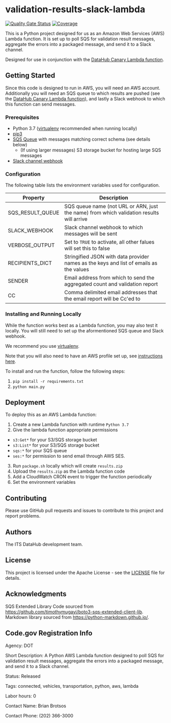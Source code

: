 # validation-results-slack-lambda
[![Quality Gate Status](https://sonarcloud.io/api/project_badges/measure?project=usdot-its-jpo-data-portal_validation-results-slack-lambda&metric=alert_status)](https://sonarcloud.io/dashboard?id=usdot-its-jpo-data-portal_validation-results-slack-lambda)
[![Coverage](https://sonarcloud.io/api/project_badges/measure?project=usdot-its-jpo-data-portal_validation-results-slack-lambda&metric=coverage)](https://sonarcloud.io/dashboard?id=usdot-its-jpo-data-portal_validation-results-slack-lambda)

This is a Python project designed for us as an Amazon Web Services (AWS) Lambda function. It is set up to poll SQS for validation result messages, aggregate the errors into a packaged message, and send it to a Slack channel.

Designed for use in conjunction with the [DataHub Canary Lambda function](https://github.com/usdot-its-jpo-data-portal/canary-lambda).

## Getting Started

Since this code is designed to run in AWS, you will need an AWS account. Additionally you will need an SQS queue to which results are pushed (see the [DataHub Canary Lambda function](https://github.com/usdot-its-jpo-data-portal/canary-lambda)), and lastly a Slack webhook to which this function can send messages.

### Prerequisites

- Python 3.7 ([virtualenv](https://virtualenv.pypa.io/en/latest/) recommended when running locally)
- [pip3](https://pip.pypa.io/en/stable/)
- [SQS Queue](https://aws.amazon.com/sqs/) with messages matching correct schema (see details below)
  - (If using larger messages) S3 storage bucket for hosting large SQS messages
- [Slack channel webhook](https://api.slack.com/messaging/webhooks)

### Configuration

The following table lists the environment variables used for configuration.

| Property         | Description                                                                              |
| ---------------- | ---------------------------------------------------------------------------------------- |
| SQS_RESULT_QUEUE | SQS queue name (not URL or ARN, just the name) from which validation results will arrive |
| SLACK_WEBHOOK    | Slack channel webhook to which messages will be sent                                     |
| VERBOSE_OUTPUT   | Set to `TRUE` to activate, all other falues will set this to false                       |
| RECIPIENTS_DICT  | Stringified JSON with data provider names as the keys and list of emails as the values   |
| SENDER           | Email address from which to send the aggregated count and validation report              |
| CC               | Comma delimited email addresses that the email report will be Cc'ed to                   |

### Installing and Running Locally

While the function works best as a Lambda function, you may also test it locally. You will still need to set up the aformentioned SQS queue and Slack webhook.

We recommend you use [virtualenv](https://virtualenv.pypa.io/en/latest/).

Note that you will also need to have an AWS profile set up, see [instructions here](https://docs.aws.amazon.com/cli/latest/userguide/cli-chap-configure.html).

To install and run the function, follow the following steps:

1. `pip install -r requirements.txt`
2. `python main.py`

## Deployment

To deploy this as an AWS Lambda function:

1. Create a new Lambda function with runtime `Python 3.7`
2. Give the lambda function appropriate permissions
  - `s3:Get*` for your S3/SQS storage bucket
  - `s3:List*` for your S3/SQS storage bucket
  - `sqs:*` for your SQS queue
  - `ses:*` for permission to send email through AWS SES.
3. Run `package.sh` locally which will create `results.zip`
4. Upload the `results.zip` as the Lambda function code
5. Add a CloudWatch CRON event to trigger the function periodically
6. Set the environment variables

## Contributing

Please use GitHub pull requests and issues to contribute to this project and report problems.

## Authors

The ITS DataHub development team.

## License

This project is licensed under the Apache License - see the [LICENSE](LICENSE) file for details.

## Acknowledgments

SQS Extended Library Code sourced from https://github.com/timothymugayi/boto3-sqs-extended-client-lib.
Markdown library sourced from https://python-markdown.github.io/.

## Code.gov Registration Info

Agency: DOT

Short Description: A Python AWS Lambda function designed to poll SQS for validation result messages, aggregate the errors into a packaged message, and send it to a Slack channel.

Status: Released

Tags: connected, vehicles, transportation, python, aws, lambda

Labor hours: 0

Contact Name: Brian Brotsos

Contact Phone: (202) 366-3000
